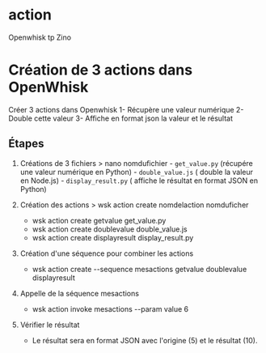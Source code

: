 # action
Openwhisk tp Zino 

# Création de 3 actions dans OpenWhisk

Créer 3 actions dans Openwhisk 
1- Récupère une valeur numérique 
2- Double cette valeur
3- Affiche en format json la valeur et le résultat

## Étapes

1. Créations de 3 fichiers > nano nomdufichier
        - `get_value.py` (récupére une valeur numérique en Python)
        - `double_value.js` ( double la valeur en Node.js)
        - `display_result.py` ( affiche le résultat en format JSON en Python)

2. Création des actions > wsk action create nomdelaction nomduficher
    - wsk action create getvalue get_value.py
    - wsk action create doublevalue double_value.js
    - wsk action create displayresult display_result.py
       

3. Création d'une séquence pour combiner les actions
    - wsk action create --sequence mesactions getvalue doublevalue displayresult

4. Appelle de la séquence mesactions
   - wsk action invoke mesactions --param value 6
      

5. Vérifier le résultat 
    - Le résultat sera en format JSON avec l'origine (5) et le résultat (10).

